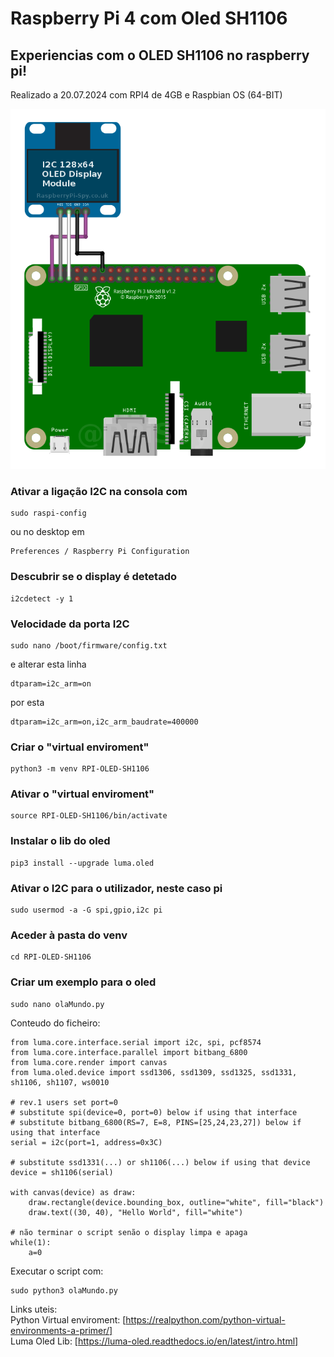 # Raspberry Pi 4 com Oled SH1106

## Experiencias com o OLED SH1106 no raspberry pi!
Realizado a 20.07.2024 com RPI4 de 4GB e Raspbian OS (64-BIT)

![Esquema de ligações do display ao Raspberry pi 4](https://github.com/jagsilva/RaspberryPiOled/blob/main/i2c_oled_128x64_raspberry_pi_wiring.png?raw=true)

### Ativar a ligação I2C na consola com
 ```
sudo raspi-config
```
ou no desktop em
```
Preferences / Raspberry Pi Configuration
```


### Descubrir se o display é detetado
```
i2cdetect -y 1
```


### Velocidade da porta I2C
``` 
sudo nano /boot/firmware/config.txt
```

e alterar esta linha
``` 
dtparam=i2c_arm=on
```

por esta 
```
dtparam=i2c_arm=on,i2c_arm_baudrate=400000
```

### Criar o "virtual enviroment"
```
python3 -m venv RPI-OLED-SH1106
```

### Ativar o "virtual enviroment"
```
source RPI-OLED-SH1106/bin/activate
```

### Instalar o lib do oled
```
pip3 install --upgrade luma.oled
```

### Ativar o I2C para o utilizador, neste caso pi
```
sudo usermod -a -G spi,gpio,i2c pi
```

### Aceder à pasta do venv
```
cd RPI-OLED-SH1106
```

### Criar um exemplo para o oled
```
sudo nano olaMundo.py
```

Conteudo do ficheiro:
```
from luma.core.interface.serial import i2c, spi, pcf8574
from luma.core.interface.parallel import bitbang_6800
from luma.core.render import canvas
from luma.oled.device import ssd1306, ssd1309, ssd1325, ssd1331, sh1106, sh1107, ws0010

# rev.1 users set port=0
# substitute spi(device=0, port=0) below if using that interface
# substitute bitbang_6800(RS=7, E=8, PINS=[25,24,23,27]) below if using that interface
serial = i2c(port=1, address=0x3C)

# substitute ssd1331(...) or sh1106(...) below if using that device
device = sh1106(serial)

with canvas(device) as draw:
    draw.rectangle(device.bounding_box, outline="white", fill="black")
    draw.text((30, 40), "Hello World", fill="white")

# não terminar o script senão o display limpa e apaga
while(1):
	a=0
```

Executar o script com:
```
sudo python3 olaMundo.py
```


Links uteis:  
Python Virtual enviroment: [https://realpython.com/python-virtual-environments-a-primer/]  
Luma Oled Lib: [https://luma-oled.readthedocs.io/en/latest/intro.html]
